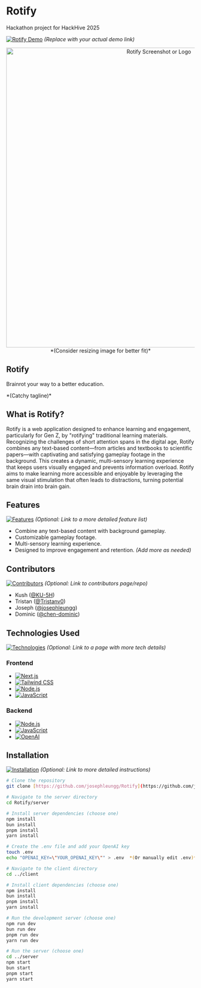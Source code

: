 # Rotify

Hackathon project for HackHive 2025

[![Rotify Demo](https://img.shields.io/badge/Rotify-Demo-yellow)](YourDemoLinkHere)  *(Replace with your actual demo link)*

<p align="center">
  <img width="800" alt="Rotify Screenshot or Logo" src="https://github.com/user-attachments/assets/f9e626dd-5323-4e58-9741-8848bcbb3bbb" /> *(Consider resizing image for better fit)*
</p>

<p align="center">
  <h2>Rotify</h2>
  <p>Brainrot your way to a better education.</p> *(Catchy tagline)*
</p>

## What is Rotify?

Rotify is a web application designed to enhance learning and engagement, particularly for Gen Z, by "rotifying" traditional learning materials. Recognizing the challenges of short attention spans in the digital age, Rotify combines any text-based content—from articles and textbooks to scientific papers—with captivating and satisfying gameplay footage in the background. This creates a dynamic, multi-sensory learning experience that keeps users visually engaged and prevents information overload. Rotify aims to make learning more accessible and enjoyable by leveraging the same visual stimulation that often leads to distractions, turning potential brain drain into brain gain.

## Features

[![Features](https://img.shields.io/badge/Features-green)](YourFeaturesListLink) *(Optional: Link to a more detailed feature list)*

*   Combine any text-based content with background gameplay.
*   Customizable gameplay footage.
*   Multi-sensory learning experience.
*   Designed to improve engagement and retention.  *(Add more as needed)*

## Contributors

[![Contributors](https://img.shields.io/badge/Contributors-brown)](YourContributorsLink) *(Optional: Link to contributors page/repo)*

*   Kush ([@KU-5H](https://github.com/KU-5H))
*   Tristan ([@Tristanv0](https://github.com/Tristanv0))
*   Joseph ([@josephleungg](https://github.com/josephleungg))
*   Dominic ([@chen-dominic](https://github.com/chen-dominic))

## Technologies Used

[![Technologies](https://img.shields.io/badge/Technologies-blue)](YourTechStackLink) *(Optional: Link to a page with more tech details)*

### Frontend

*   [![Next.js](https://img.shields.io/badge/Next.js-black?style=for-the-badge&logo=next.js&logoColor=white)](https://nextjs.org/)
*   [![Tailwind CSS](https://img.shields.io/badge/tailwindcss-%2338B2AC.svg?style=for-the-badge&logo=tailwind-css&logoColor=white)](https://tailwindcss.com/)
*   [![Node.js](https://img.shields.io/badge/node.js-6DA55F?style=for-the-badge&logo=node.js&logoColor=white)](https://nodejs.org/en)
*   [![JavaScript](https://img.shields.io/badge/javascript-%23323330.svg?style=for-the-badge&logo=javascript&logoColor=%23F7DF1E)](https://developer.mozilla.org/en-US/docs/Web/JavaScript)

### Backend

*   [![Node.js](https://img.shields.io/badge/node.js-6DA55F?style=for-the-badge&logo=node.js&logoColor=white)](https://nodejs.org/en)
*   [![JavaScript](https://img.shields.io/badge/javascript-%23323330.svg?style=for-the-badge&logo=javascript&logoColor=%23F7DF1E)](https://developer.mozilla.org/en-US/docs/Web/JavaScript)
*   [![OpenAI](https://img.shields.io/badge/openAI-74aa9c?style=for-the-badge&logo=openai&logoColor=white)](https://openai.com/)

## Installation

[![Installation](https://img.shields.io/badge/Installation-purple)](YourInstallationGuideLink) *(Optional: Link to more detailed instructions)*

```bash
# Clone the repository
git clone [https://github.com/josephleungg/Rotify](https://github.com/josephleungg/Rotify)

# Navigate to the server directory
cd Rotify/server

# Install server dependencies (choose one)
npm install
bun install
pnpm install
yarn install

# Create the .env file and add your OpenAI key
touch .env
echo "OPENAI_KEY=\"YOUR_OPENAI_KEY\"" > .env  *(Or manually edit .env)*

# Navigate to the client directory
cd ../client

# Install client dependencies (choose one)
npm install
bun install
pnpm install
yarn install

# Run the development server (choose one)
npm run dev
bun run dev
pnpm run dev
yarn run dev

# Run the server (choose one)
cd ../server
npm start
bun start
pnpm start
yarn start
